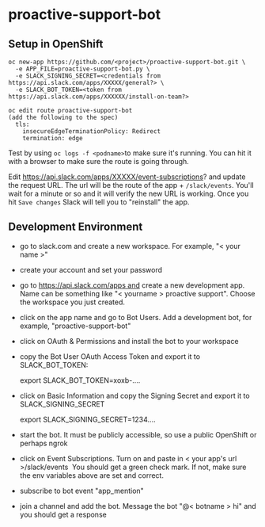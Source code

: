 # proactive-support-bot

## Setup in OpenShift
```
oc new-app https://github.com/<project>/proactive-support-bot.git \
  -e APP_FILE=proactive-support-bot.py \
  -e SLACK_SIGNING_SECRET=<credentials from https://api.slack.com/apps/XXXXX/general?> \
  -e SLACK_BOT_TOKEN=<token from https://api.slack.com/apps/XXXXXX/install-on-team?>
```

```
oc edit route proactive-support-bot
(add the following to the spec)
  tls:
    insecureEdgeTerminationPolicy: Redirect
    termination: edge
```

Test by using `oc logs -f <podname>`to make sure it's running.  You can hit it
with a browser to make sure the route is going through.

Edit https://api.slack.com/apps/XXXXX/event-subscriptions? and update the
request URL.  The url will be the route of the app + `/slack/events`.  You'll
wait for a minute or so and it will verify the new URL is working.  Once you
hit `Save changes` Slack will tell you to "reinstall" the app.

## Development Environment
 * go to slack.com and create a new workspace. For example, "< your name >"
 * create your account and set your password
 * go to https://api.slack.com/apps and create a new development app. Name can be something like "< yourname > proactive support". Choose the workspace you just created.
 * click on the app name and go to Bot Users. Add a development bot, for example, "proactive-support-bot"
 * click on OAuth & Permissions and install the bot to your workspace
 * copy the Bot User OAuth Access Token and export it to SLACK_BOT_TOKEN:

    export SLACK_BOT_TOKEN=xoxb-....
 * click on Basic Information and copy the Signing Secret and export it to SLACK_SIGNING_SECRET

    export SLACK_SIGNING_SECRET=1234....
 * start the bot. It must be publicly accessible, so use a public OpenShift or perhaps ngrok
 * click on Event Subscriptions. Turn on and paste in < your app's url >/slack/events  You should get a green check mark. If not, make sure the env variables above are set and correct.
 * subscribe to bot event "app_mention"
 * join a channel and add the bot. Message the bot "@< botname > hi" and you should get a response

